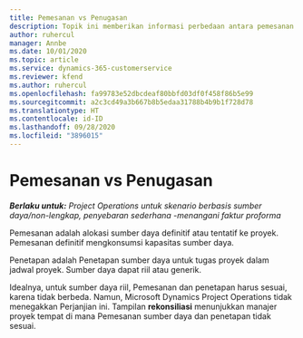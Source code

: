 ```yaml
---
title: Pemesanan vs Penugasan
description: Topik ini memberikan informasi perbedaan antara pemesanan sumber daya dan penugasan sumber daya.
author: ruhercul
manager: Annbe
ms.date: 10/01/2020
ms.topic: article
ms.service: dynamics-365-customerservice
ms.reviewer: kfend
ms.author: ruhercul
ms.openlocfilehash: fa99783e52dbcdeaf80bbfd03df0f458f86b5e99
ms.sourcegitcommit: a2c3cd49a3b667b8b5edaa31788b4b9b1f728d78
ms.translationtype: HT
ms.contentlocale: id-ID
ms.lasthandoff: 09/28/2020
ms.locfileid: "3896015"
---
```

# <a name="bookings-vs-assignments"></a>Pemesanan vs Penugasan

_**Berlaku untuk:** Project Operations untuk skenario berbasis sumber daya/non-lengkap, penyebaran sederhana -menangani faktur proforma_

Pemesanan adalah alokasi sumber daya definitif atau tentatif ke proyek. Pemesanan definitif mengkonsumsi kapasitas sumber daya. 

Penetapan adalah Penetapan sumber daya untuk tugas proyek dalam jadwal proyek. Sumber daya dapat riil atau generik. 

Idealnya, untuk sumber daya riil, Pemesanan dan penetapan harus sesuai, karena tidak berbeda. Namun, Microsoft Dynamics Project Operations tidak menegakkan Perjanjian ini. Tampilan **rekonsiliasi** menunjukkan manajer proyek tempat di mana Pemesanan sumber daya dan penetapan tidak sesuai.
